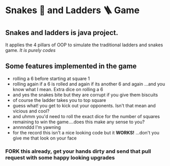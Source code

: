 # Snakes :snake: and Ladders :ladder: Game 

## Snakes and ladders is java project.
It applies the 4 pillars of OOP to simulate the traditional ladders and snakes game. _It is purely codes_

## Some features implemented in the game
- rolling a 6 before starting at square 1
- rolling again if a 6 is rolled and again if its another 6 and again ...and you know what I mean. Extra dice on rolling a 6
- and yes the snakes bite but they are corrupt if you give them biscuits
- of course the ladder takes you to top square 
- guess what! you get to kick out your opponents. Isn't that mean and vicious and cool?
- and uhmm you'd need to roll the exact dice for the number of squares remaining to win the game....does this make any sense to you?
- annnnddd I'm yawning 
- for the record this isn't a nice looking code but it **WORKS!** ...don't you give me that look on your face

### **FORK** this already, get your hands dirty and send that pull request with some happy looking upgrades

